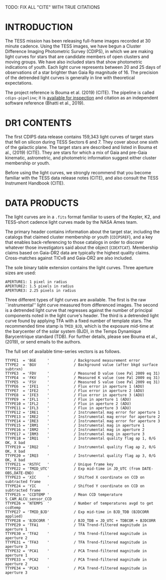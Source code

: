 TODO: FIX ALL "CITE" WITH TRUE CITATIONS

# INTRODUCTION
The TESS mission has been releasing full-frame images recorded at 30 minute
cadence.  Using the TESS images, we have begun a Cluster Difference Imaging
Photometric Survey (CDIPS), in which we are making light curves for stars that
are candidate members of open clusters and moving groups.  We have also
included stars that show photometric indications of youth.  Each light curve
represents between 20 and 25 days of observations of a star brighter than Gaia
Rp magnitude of 16.  The precision of the detrended light curves is generally
in line with theoretical expectations.

The project reference is Bouma et al. (2019) (CITE).
The pipeline is called `cdips-pipeline`; it is
[available for inspection](https://github.com/waqasbhatti/cdips-pipeline) and
citation as an independent software reference (Bhatti et al., 2019).

# DR1 CONTENTS
The first CDIPS data release contains 159,343 light curves of target stars that
fell on silicon during TESS Sectors 6 and 7.  They cover about one sixth of the
galactic plane.  The target stars are described and listed in Bouma et al.,
(2019) (CITE). They are stars for which a mix of Gaia and pre-Gaia kinematic,
astrometric, and photometric information suggest either cluster membership or
youth.

Before using the light curves, we strongly recommend that you become familiar
with the TESS data release notes (CITE), and also consult the TESS Instrument
Handbook (CITE).

# DATA PRODUCTS
The light curves are in a `.fits` format familiar to users of the Kepler, K2,
and TESS-short cadence light curves made by the NASA Ames team.

The primary header contains information about the target star, including the
catalogs that claimed cluster membership or youth (`CDIPSREF`), and a key that
enables back-referencing to those catalogs in order to discover whatever those
investigators said about the object (`CDEXTCAT`).  Membership claims based on
Gaia-DR2 data are typically the highest quality claims. Cross-matches against
TICv8 and Gaia-DR2 are also included.

The sole binary table extension contains the light curves.  Three aperture
sizes are used:
```
APERTURE1: 1 pixel in radius
APERTURE2: 1.5 pixels in radius
APERTURE3: 2.25 pixels in radius
```

Three different types of light curves are available.  The first is the raw
``instrumental'' light curve measured from differenced images.  The second is a
detrended light curve that regresses against the number of principal components
noted in the light curve's header.  The third is a detrended light curve found
by applying TFA with a fixed number of template stars.  The recommended time
stamp is `TMID_BJD`, which is the exposure mid-time at the barycenter of the
solar system (BJD), in the Temps Dynamique Barycentrique standard (TDB).  For
further details, please see Bouma et al., (2019), or send emails to the
authors.

The full set of available time-series vectors is as follows.
```
TTYPE1  = 'BGE     '           / Background measurement error
TTYPE2  = 'BGV     '           / Background value (after bkgd surface subtrxn)
TTYPE3  = 'FDV     '           / Measured D value (see Pal 2009 eq 31)
TTYPE4  = 'FKV     '           / Measured K value (see Pal 2009 eq 31)
TTYPE5  = 'FSV     '           / Measured S value (see Pal 2009 eq 31)
TTYPE6  = 'IFE1    '           / Flux error in aperture 1 (ADU)
TTYPE7  = 'IFE2    '           / Flux error in aperture 2 (ADU)
TTYPE8  = 'IFE3    '           / Flux error in aperture 3 (ADU)
TTYPE9  = 'IFL1    '           / Flux in aperture 1 (ADU)
TTYPE10 = 'IFL2    '           / Flux in aperture 2 (ADU)
TTYPE11 = 'IFL3    '           / Flux in aperture 3 (ADU)
TTYPE12 = 'IRE1    '           / Instrumental mag error for aperture 1
TTYPE13 = 'IRE2    '           / Instrumental mag error for aperture 2
TTYPE14 = 'IRE3    '           / Instrumental mag error for aperture 3
TTYPE15 = 'IRM1    '           / Instrumental mag in aperture 1
TTYPE16 = 'IRM2    '           / Instrumental mag in aperture 2
TTYPE17 = 'IRM3    '           / Instrumental mag in aperture 3
TTYPE18 = 'IRQ1    '           / Instrumental quality flag ap 1, 0/G OK, X bad
TTYPE19 = 'IRQ2    '           / Instrumental quality flag ap 2, 0/G OK, X bad
TTYPE20 = 'IRQ3    '           / Instrumental quality flag ap 3, 0/G OK, X bad
TTYPE21 = 'RSTFC   '           / Unique frame key
TTYPE22 = 'TMID_UTC'           / Exp mid-time in JD_UTC (from DATE-OBS,DATE-END)
TTYPE23 = 'XIC     '           / Shifted X coordinate on CCD on subtracted frame
TTYPE24 = 'YIC     '           / Shifted Y coordinate on CCD on subtracted frame
TTYPE25 = 'CCDTEMP '           / Mean CCD temperature S_CAM_ALCU_sensor_CCD
TTYPE26 = 'NTEMPS  '           / Number of temperatures avgd to get ccdtemp
TTYPE27 = 'TMID_BJD'           / Exp mid-time in BJD_TDB (BJDCORR applied)
TTYPE28 = 'BJDCORR '           / BJD_TDB = JD_UTC + TDBCOR + BJDCORR
TTYPE29 = 'TFA1    '           / TFA Trend-filtered magnitude in aperture 1
TTYPE30 = 'TFA2    '           / TFA Trend-filtered magnitude in aperture 2
TTYPE31 = 'TFA3    '           / TFA Trend-filtered magnitude in aperture 3
TTYPE32 = 'PCA1    '           / PCA Trend-filtered magnitude in aperture 1
TTYPE33 = 'PCA2    '           / PCA Trend-filtered magnitude in aperture 2
TTYPE34 = 'PCA3    '           / PCA Trend-filtered magnitude in aperture 3
```
